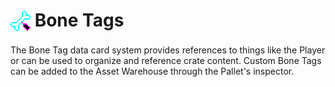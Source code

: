 # <img src="./Images/bonetag.png" valign="middle" style="padding-bottom: 4px"> Bone Tags

The Bone Tag data card system provides references to things like the Player or can be used to organize and reference crate content.  Custom Bone Tags can be added to the Asset Warehouse through the Pallet's inspector.
